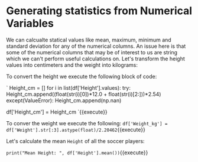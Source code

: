 # Generating statistics from Numerical Variables

We can calcualte statical values like mean, maximum, minimum and standard deviation for any of the numerical columns. An issue here is that some of the numerical columns that may be of interest to us are string which we can't perform useful calculations on. 
Let's transform the height values into centimeters and the weight into kilograms:

To convert the height we execute the following block of code:

`
Height_cm = []
for i in list(df['Height'].values):
    try:
        Height_cm.append((float(str(i)[0])*12.0 + float(str(i)[2:]))*2.54)
    except(ValueError):
        Height_cm.append(np.nan)
        
df['Height_cm'] = Height_cm
`{{execute}}


To conver the weight we execute the following:
`df['Weight_kg'] = df['Weight'].str[:3].astype(float)/2.20462`{{execute}}


Let's calculate the mean `Height` of all the soccer players:

`print("Mean Height: ", df['Height'].mean())`{{execute}}
